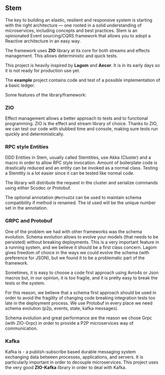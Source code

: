 ## Stem

The key to building an elastic, resilient and responsive system is starting with the right architecture — one rooted in a solid understanding of microservices, including concepts and best practices. 
Stem is an opinionated Event sourcing/CQRS framework that allows you to adopt a Reactive architecture in an easy way.

The framework uses **ZIO** library at its core for both streams and effects management.
This allows deterministic and quick tests.
 
This project is heavily inspired by **Lagom** and **Aecor**.
It is in its early days so it is not ready for production use yet.

The **example** project contains code and test of a possible implementation of a basic ledger.

Some features of the library/framework:

### ZIO
Effect management allows a better approach to tests and to functional programming.
ZIO is the effect and stream library of choice.
Thanks to ZIO, we can test our code with stubbed time and console, making sure tests run quickly and deterministically.

### RPC style Entities
DDD Entities in Stem, usually called Stemtities, use Akka (Cluster) and a macro in order to
allow RPC style invocation. Amount of boilerplate code is drastically reduced and an entity can be invoked
as a normal class.
Testing a Stemtity is a lot easier since it can be tested like normal code.

The library will distribute the request in the cluster and serialize commands using either Scodec or Protobuf.

The optional annotation `@MethodId` can be used to maintain schema compatibility if method is renamed.
The id used will be the unique number set in the annotation.

### GRPC and Protobuf
One of the problem we had with other frameworks was the schema evolution.
Schema evolution allows to evolve your models (that needs to be persisted) without breaking deployments.
This is a very important feature in a running system, and we believe it should be a first class concern.
Lagom gives freedom of choice in the ways we could evolve the schema (with preference for JSON), but we found
it to be a problematic part of the framework.

Sometimes, it is easy to choose a code first approach using Avro4s or Json macros but, in our opinion, it is too fragile,
and it is pretty easy to break the tests or the system.

For this reason, we believe that a schema first approach should be used in order to avoid the fragility of 
changing code breaking integration tests too late in the deployment process.
We use Protobuf in every place we need schema evolution (p2p, events, state, kafka messages).

Schema evolution and great performance are the reason we chose Grpc (with ZIO-Grpc) in order to provide a P2P microservices way of communication.
 

### Kafka
Kafka is - a publish-subscribe based durable messaging system exchanging data between processes, applications, and servers. It is particularly important in order to
decouple microservices. This project uses the very good **ZIO-Kafka** library in order to deal with Kafka.

